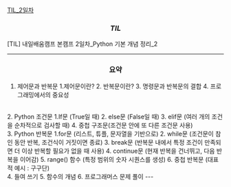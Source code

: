 [TIL_2일차](https://bmk0703.tistory.com/12)
### <center> *TIL* </center>
[TIL] 내일배움캠프 본캠프 2일차_Python 기본 개념 정리_2

---
### <center>**요약**
1. 제어문과 반복문
    1.제어문이란?
    2. 반복문이란?
    3. 명령문과 반복문의 결합
    4. 프로그래밍에서의 중요성
<br>
2. Python 조건문
    1.If문 (True일 때)
    2. else문 (False일 때)
    3. elif문 (여러 개의 조건을 순차적으로 검사할 때)
    4. 중첩 구조문(조건문 안에 또 다른 조건문 사용)
<br>
3. Python 반복문
    1.for문 (리스트, 튜플, 문자열을 기반으로)
    2. while문 (조건문이 참인 동안 반복, 조건식이 거짓이면 종료)
    3. break문 (반복문 내에서 특정 조건이 만족되면 더 이상 반복할 필요가 없을 때 사용)
    4. continue문 (현재 반복을 건너뛰고, 다음 반복을 이어감)
    5. range() 함수 (특정 범위의 숫자 시퀀스를 생성)
    6. 중첩 반복문 (대표적 예시 : 구구단)
<br>
4. 들여 쓰기
5. 함수의 개념
6. 프로그래머스 문제 풀이
---